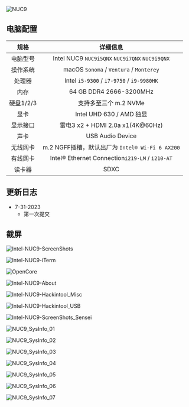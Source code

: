 ![NUC9](./ScreenShots/NUC9.png)
## 电脑配置

|   规格    |                    详细信息                     |
| :-------: | :---------------------------------------------: |
| 电脑型号  | Intel NUC9 `NUC9i5QNX` `NUC9i7QNX` `NUC9i9QNX`  |
| 操作系统  |     macOS `Sonoma` / `Ventura` / `Monterey`     |
|  处理器   |    Intel `i5-9300` / `i7-9750` / `i9-9980HK`    |
|   内存    |             64 GB DDR4 2666-3200MHz             |
| 硬盘1/2/3 |              支持多至三个 m.2 NVMe              |
|   显卡    |            Intel UHD 630 / AMD 独显             |
| 显示接口  |        雷电3 x2 + HDMI 2.0a x1(4K@60Hz)         |
|   声卡    |                USB Audio Device                 |
| 无线网卡  | m.2 NGFF插槽，默认出厂为 `Intel® Wi-Fi 6 AX200` |
| 有线网卡  | Intel® Ethernet Connection`i219-LM` / `i210-AT` |
|  读卡器   |                      SDXC                       |

## 更新日志

- 7-31-2023
  - 第一次提交

## 截屏

![Intel-NUC9-ScreenShots](./ScreenShots/Intel-NUC9-ScreenShots.png)

![Intel-NUC9-iTerm](./ScreenShots/Intel-NUC9-iTerm.png)

![OpenCore](./ScreenShots/OpenCore.png)

![Intel-NUC9-About](./ScreenShots/Intel-NUC9-About.png)

![Intel-NUC9-Hackintool_Misc](./ScreenShots/Intel-NUC9-Hackintool_Misc.png)

![Intel-NUC9-Hackintool_USB](./ScreenShots/Intel-NUC9-Hackintool_USB.png)

![Intel-NUC9-ScreenShots_Sensei](./ScreenShots/Intel-NUC9-ScreenShots_Sensei.png)

![NUC9_SysInfo_01](./ScreenShots/NUC9_SysInfo_01.png)

![NUC9_SysInfo_02](./ScreenShots/NUC9_SysInfo_02.png)

![NUC9_SysInfo_03](./ScreenShots/NUC9_SysInfo_03.png)

![NUC9_SysInfo_04](./ScreenShots/NUC9_SysInfo_04.png)

![NUC9_SysInfo_05](./ScreenShots/NUC9_SysInfo_05.png)

![NUC9_SysInfo_06](./ScreenShots/NUC9_SysInfo_06.png)

![NUC9_SysInfo_07](./ScreenShots/NUC9_SysInfo_07.png)